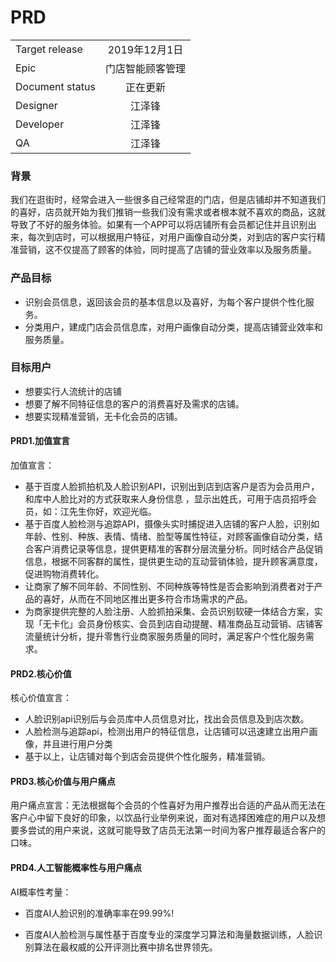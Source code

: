 # PRD

|         |            |
| ------------- |:-------------:|
| Target release     | 2019年12月1日 |
| Epic      |  门店智能顾客管理   |
| Document status | 正在更新      |
| Designer        | 江泽锋 |
| Developer       | 江泽锋 |
| QA | 江泽锋  |

 

### 背景
我们在逛街时，经常会进入一些很多自己经常逛的门店，但是店铺却并不知道我们的喜好，店员就开始为我们推销一些我们没有需求或者根本就不喜欢的商品，这就导致了不好的服务体验。如果有一个APP可以将店铺所有会员都记住并且识别出来，每次到店时，可以根据用户特征，对用户画像自动分类，对到店的客户实行精准营销，这不仅提高了顾客的体验，同时提高了店铺的营业效率以及服务质量。

### 产品目标
* 识别会员信息，返回该会员的基本信息以及喜好，为每个客户提供个性化服务。
* 分类用户，建成门店会员信息库，对用户画像自动分类，提高店铺营业效率和服务质量。

### 目标用户
* 想要实行人流统计的店铺
* 想要了解不同特征信息的客户的消费喜好及需求的店铺。
* 想要实现精准营销，无卡化会员的店铺。
#### PRD1.加值宣言 

加值宣言：  
* 基于百度人脸抓拍机及人脸识别API，识别出到店到店客户是否为会员用户，和库中人脸比对的方式获取来人身份信息 ，显示出姓氏，可用于店员招呼会员，如：江先生你好，欢迎光临。
* 基于百度人脸检测与追踪API，摄像头实时捕捉进入店铺的客户人脸，识别如年龄、性别、种族、表情、情绪、脸型等属性特征，对顾客画像自动分类，结合客户消费记录等信息，提供更精准的客群分层流量分析。同时结合产品促销信息，根据不同客群的属性，提供更生动的互动营销体验，提升顾客满意度，促进购物消费转化。
* 让商家了解不同年龄、不同性别、不同种族等特性是否会影响到消费者对于产品的喜好，从而在不同地区推出更多符合市场需求的产品。
* 为商家提供完整的人脸注册、人脸抓拍采集、会员识别软硬一体结合方案，实现「无卡化」会员身份核实、会员到店自动提醒、精准商品互动营销、店铺客流量统计分析，提升零售行业商家服务质量的同时，满足客户个性化服务需求。

#### PRD2.核心价值 

核心价值宣言：
- 人脸识别api识别后与会员库中人员信息对比，找出会员信息及到店次数。
- 人脸检测与追踪api，检测出用户的特征信息，让店铺可以迅速建立出用户画像，并且进行用户分类
- 基于以上，让店铺对每个到店会员提供个性化服务，精准营销。

#### PRD3.核心价值与用户痛点 

用户痛点宣言：无法根据每个会员的个性喜好为用户推荐出合适的产品从而无法在客户心中留下良好的印象，以饮品行业举例来说，面对有选择困难症的用户以及想要多尝试的用户来说，这就可能导致了店员无法第一时间为客户推荐最适合客户的口味。

#### PRD4.人工智能概率性与用户痛点 

AI概率性考量：
* 百度AI人脸识别的准确率率在99.99%!

* 百度AI人脸检测与属性基于百度专业的深度学习算法和海量数据训练，人脸识别算法在最权威的公开评测比赛中排名世界领先。


